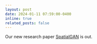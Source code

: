 ```yaml
---
layout: post
date: 2024-01-11 07:59:00-0400
inline: true
related_posts: false
---
```


Our new research paper [SpatialGAN](ttps://genforce.github.io/SpatialGAN/) is out.
